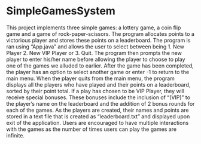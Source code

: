 # SimpleGamesSystem
This project implements three simple games: a lottery game, a coin flip game and a game of rock-paper-scissors. 
The program allocates points to a victorious player and stores these points on a leaderboard. 
The program is ran using “App.java” and allows the user to select between being 1. New Player 2. New VIP Player or 3. Quit. 
The program then prompts the new player to enter his/her name before allowing the player to choose to play one of the games we alluded to earlier.
After the game has been completed, the player has an option to select another game or enter -1 to return to the main menu. 
When the player quits from the main menu, the program displays all the players who have played and their points on a leaderboard, sorted by their point total. 
If a play has chosen to be VIP Player, they will receive special bonuses. These bonuses include the inclusion of “(VIP)” to the player’s name on the leaderboard and the addition of 2 bonus rounds for each of the games.
As the players are created, their names and points are stored in a text file that is created as “leaderboard.txt” and displayed upon exit of the application.
Users are encouraged to have multiple interactions with the games as the number of times users can play the games are infinite.

